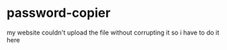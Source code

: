 # password-copier
my website couldn't upload the file without corrupting it so i have to do it here

